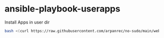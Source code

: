 # ansible-playbook-userapps
Install Apps in user dir

```bash
bash <(curl https://raw.githubusercontent.com/arpanrec/no-sudo/main/webrun.sh)
```
